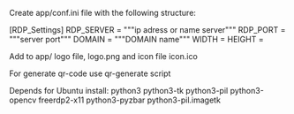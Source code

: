 Create app/conf.ini file with the following structure:

[RDP_Settings]
RDP_SERVER = """ip adress or name server"""
RDP_PORT = """server port"""
DOMAIN = """DOMAIN name"""
WIDTH = 
HEIGHT = 

Add to app/ logo file, logo.png and icon file icon.ico

For generate qr-code use qr-generate script

Depends for Ubuntu install:
python3 python3-tk python3-pil python3-opencv freerdp2-x11 python3-pyzbar python3-pil.imagetk